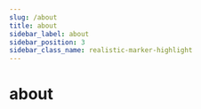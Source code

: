 ```yaml
---
slug: /about
title: about
sidebar_label: about
sidebar_position: 3
sidebar_class_name: realistic-marker-highlight
---
```


# about